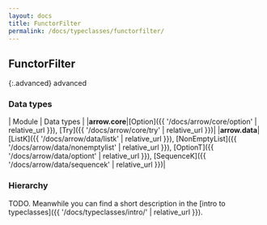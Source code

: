 ```yaml
---
layout: docs
title: FunctorFilter
permalink: /docs/typeclasses/functorfilter/
---
```


## FunctorFilter

{:.advanced}
advanced

### Data types

| Module | Data types |
|__arrow.core__|[Option]({{ '/docs/arrow/core/option' | relative_url }}), [Try]({{ '/docs/arrow/core/try' | relative_url }})|
|__arrow.data__|[ListK]({{ '/docs/arrow/data/listk' | relative_url }}), [NonEmptyList]({{ '/docs/arrow/data/nonemptylist' | relative_url }}), [OptionT]({{ '/docs/arrow/data/optiont' | relative_url }}), [SequenceK]({{ '/docs/arrow/data/sequencek' | relative_url }})|

### Hierarchy

<canvas id="hierarchy-diagram"></canvas>
<script>
  drawNomNomlDiagram('hierarchy-diagram', 'diagram.nomnol')
</script>



TODO. Meanwhile you can find a short description in the [intro to typeclasses]({{ '/docs/typeclasses/intro/' | relative_url }}).
